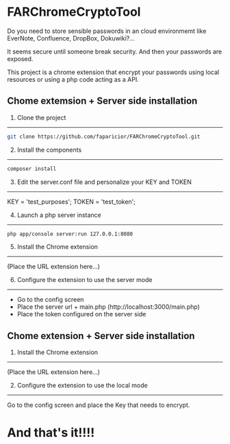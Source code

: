 FARChromeCryptoTool
===================

Do you need to store sensible passwords in an cloud environmemt like EverNote, Confluence, DropBox, Dokuwiki?...

It seems secure until someone break security. And then your passwords are exposed.

This project is a chrome extension that encrypt your passwords using local resources or using a php code acting as a API.

Chome extemsion + Server side installation
------------------------------------------

1) Clone the project
--------------------
```bash
git clone https://github.com/faparicior/FARChromeCryptoTool.git
```

2) Install the components
-------------------------
```bash
composer install
```

3) Edit the server.conf file and personalize your KEY and TOKEN 
---------------------------------------------------------------
KEY = 'test_purposes';
TOKEN = 'test_token';

4) Launch a php server instance
-------------------------------
```bash
php app/console server:run 127.0.0.1:8080
```

5) Install the Chrome extension
-------------------------------
(Place the URL extension here...)

6) Configure the extension to use the server mode
-------------------------------------------------
- Go to the config screen
- Place the server url + main.php (http://localhost:3000/main.php)
- Place the token configured on the server side

Chome extension + Server side installation
------------------------------------------

1) Install the Chrome extension
-------------------------------
(Place the URL extension here...)

2) Configure the extension to use the local mode
-------------------------------------------------
Go to the config screen and place the Key that needs to encrypt.


And that's it!!!!
=================